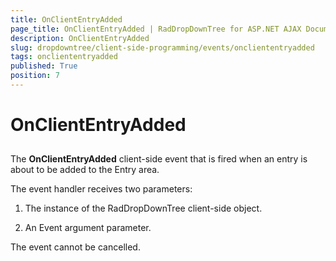```yaml
---
title: OnClientEntryAdded
page_title: OnClientEntryAdded | RadDropDownTree for ASP.NET AJAX Documentation
description: OnClientEntryAdded
slug: dropdowntree/client-side-programming/events/oncliententryadded
tags: oncliententryadded
published: True
position: 7
---
```


# OnClientEntryAdded



## 

The **OnClientEntryAdded** client-side event that is fired when an entry is about to be added to the Entry area.

The event handler receives two parameters:

1. The instance of the RadDropDownTree client-side object.

1. An Event argument parameter.

The event cannot be cancelled.
